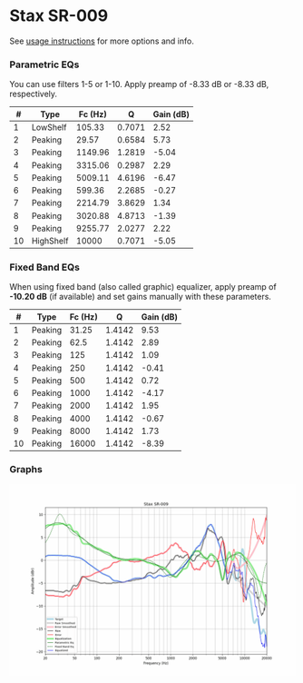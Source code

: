 # Stax SR-009
See [usage instructions](https://github.com/jaakkopasanen/AutoEq#usage) for more options and info.

### Parametric EQs
You can use filters 1-5 or 1-10. Apply preamp of -8.33 dB or -8.33 dB, respectively.

|   # | Type      |   Fc (Hz) |      Q |   Gain (dB) |
|-----|-----------|-----------|--------|-------------|
|   1 | LowShelf  |    105.33 | 0.7071 |        2.52 |
|   2 | Peaking   |     29.57 | 0.6584 |        5.73 |
|   3 | Peaking   |   1149.96 | 1.2819 |       -5.04 |
|   4 | Peaking   |   3315.06 | 0.2987 |        2.29 |
|   5 | Peaking   |   5009.11 | 4.6196 |       -6.47 |
|   6 | Peaking   |    599.36 | 2.2685 |       -0.27 |
|   7 | Peaking   |   2214.79 | 3.8629 |        1.34 |
|   8 | Peaking   |   3020.88 | 4.8713 |       -1.39 |
|   9 | Peaking   |   9255.77 | 2.0277 |        2.22 |
|  10 | HighShelf |  10000    | 0.7071 |       -5.05 |

### Fixed Band EQs
When using fixed band (also called graphic) equalizer, apply preamp of **-10.20 dB** (if available) and set gains manually with these parameters.

|   # | Type    |   Fc (Hz) |      Q |   Gain (dB) |
|-----|---------|-----------|--------|-------------|
|   1 | Peaking |     31.25 | 1.4142 |        9.53 |
|   2 | Peaking |     62.5  | 1.4142 |        2.89 |
|   3 | Peaking |    125    | 1.4142 |        1.09 |
|   4 | Peaking |    250    | 1.4142 |       -0.41 |
|   5 | Peaking |    500    | 1.4142 |        0.72 |
|   6 | Peaking |   1000    | 1.4142 |       -4.17 |
|   7 | Peaking |   2000    | 1.4142 |        1.95 |
|   8 | Peaking |   4000    | 1.4142 |       -0.67 |
|   9 | Peaking |   8000    | 1.4142 |        1.73 |
|  10 | Peaking |  16000    | 1.4142 |       -8.39 |

### Graphs
![](./Stax%20SR-009.png)
